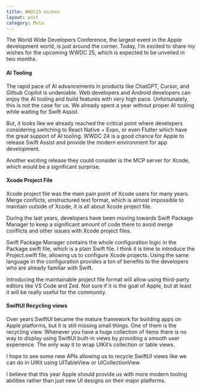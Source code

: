 ```yaml
---
title: WWDC25 wishes
layout: post
category: Meta
---
```


The World Wide Developers Conference, the largest event in the Apple development world, is just around the corner. Today, I’m excited to share my wishes for the upcoming WWDC 25, which is expected to be unveiled in two months.

#### AI Tooling
The rapid pace of AI advancements in products like ChatGPT, Cursor, and Github Copilot is undeniable. Web developers and Android developers can enjoy the AI tooling and build features with very high pace. Unfortunately, this is not the case for us. We already spent a year without proper AI tooling while waiting for Swift Assist.

But, it looks like we already reached the critical point where developers considering switching to React Native + Expo, or even Flutter which have the great support of AI tooling. WWDC 24 is a good chance for Apple to release Swift Assist and provide the modern environment for app development.

Another exciting release they could consider is the MCP server for Xcode, which would be a significant surprise.

#### Xcode Project File
Xcode project file was the main pain point of Xcode users for many years. Merge conflicts, unstructured text format, which is almost impossible to maintain outside of Xcode, it is all about Xcode project file.

During the last years, developers have been moving towards Swift Package Manager to keep a significant amount of code there to avoid merge conflicts and other issues with Xcode project files.

Swift Package Manager contains the whole configuration logic in the Package.swift file, which is a plain Swift file. I think it is time to introduce the Project.swift file, allowing us to configure Xcode projects. Using the same language in the configuration provides a ton of benefits to the developers who are already familiar with Swift.

Introducing the maintainable project file format will allow using third-party editors like VS Code and Zed. Not sure if it is the goal of Apple, but at least it will be really useful for the community.

#### SwiftUI Recycling views
Over years SwiftUI became the mature framework for building apps on Apple platforms, but it is still missing small things. One of them is the recycling view. Whenever you have a huge collection of items there is no way to display using SwiftUI built-in views by providing a smooth user experience. The only way it to wrap UIKit’s collection or table views.

I hope to see some new APIs allowing us to recycle SwiftUI views like we can do in UIKit using UITableView or UICollectionView.

I believe that this year Apple should provide us with more modern tooling abilities rather than just new UI designs on their major platforms.
